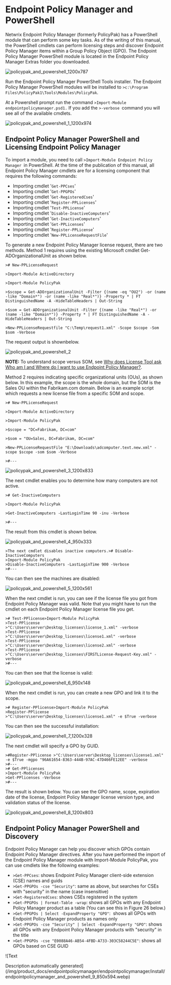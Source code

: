 # Endpoint Policy Manager and PowerShell

Netwrix Endpoint Policy Manager (formerly PolicyPak) has a PowerShell module that can perform some
key tasks. As of the writing of this manual, the PowerShell cmdlets can perform licensing steps and
discover Endpoint Policy Manager items within a Group Policy Object (GPO). The Endpoint Policy
Manager PowerShell module is located in the Endpoint Policy Manager Extras folder you downloaded.

![policypak_and_powershell_1200x787](/img/product_docs/endpointpolicymanager/endpointpolicymanager/install/endpointpolicymanager_and_powershell_1200x787.webp)

Run the Endpoint Policy Manager PowerShell Tools installer. The Endpoint Policy Manager PowerShell
modules will be installed to `>c:\Program Files\PolicyPak1\Tools\Modules\PolicyPak`.

At a Powershell prompt run the command `>Import-Module endpointpolicymanager.psd1.` If you add the
`>-verbose `command you will see all of the available cmdlets.

![policypak_and_powershell_1_1200x974](/img/product_docs/endpointpolicymanager/endpointpolicymanager/install/endpointpolicymanager_and_powershell_1_1200x974.webp)

## Endpoint Policy Manager PowerShell and Licensing Endpoint Policy Manager

To import a module, you need to call `>Import-Module Endpoint Policy Manager `in PowerShell. At the
time of the publication of this manual, all Endpoint Policy Manager cmdlets are for a licensing
component that requires the following commands:

- Importing cmdlet '`Get-PPCses`'
- Importing cmdlet '`Get-PPGPOs`'
- Importing cmdlet '`Get-RegisteredCses`'
- Importing cmdlet '`Register-PPLicenses`'
- Importing cmdlet '`Test-PPLicense`'
- Importing cmdlet '`Disable-InactiveComputers`'
- Importing cmdlet '`Get-InactiveComputers`'
- Importing cmdlet '`Get-PPLicenses`'
- Importing cmdlet '`Register-PPLicense`'
- Importing cmdlet '`New-PPLicenseRequestFile`'

To generate a new Endpoint Policy Manager license request, there are two methods. Method 1 requires
using the existing Microsoft cmdlet Get-ADOrganizationalUnit as shown below.

`># New-PPLicenseRequest`

`>Import-Module ActiveDirectory`

`>Import-Module PolicyPak`

`>$scope = Get-ADOrganizationalUnit -Filter {(name -eq "OU2") -or (name -like "Domain*") -or (name -like "Real*")} -Property * | FT DistinguishedName -A -HideTableHeaders | Out-String`

`>$som = Get-ADOrganizationalUnit -Filter {(name -like "Real*") -or (name -like "Domain*")} -Property * | FT DistinguishedName -A -HideTableHeaders | Out-String`

`>New-PPLicenseRequestfile "C:\Temp\request1.xml" -Scope $scope -Som $som -Verbose `

The request output is shownbelow.

![policypak_and_powershell_2](/img/product_docs/endpointpolicymanager/endpointpolicymanager/install/endpointpolicymanager_and_powershell_2.webp)

**NOTE:** To understand scope versus SOM, see
[Why does License Tool ask Who am I and Where do I want to use Endpoint Policy Manager?](/docs/endpointpolicymanager/endpointpolicymanager/license/activedirectory/scope.md).

Method 2 requires indicating specific organizational units (OUs), as shown below. In this example,
the scope is the whole domain, but the SOM is the Sales OU within the Fabrikam.com domain. Below is
an example script which requests a new license file from a specific SOM and scope.

`># New-PPLicenseRequest`

`>Import-Module ActiveDirectory`

`>Import-Module PolicyPak`

`>$scope = "DC=Fabrikam, DC=com" `

`>$som = "OU=Sales, DC=Fabrikam, DC=com"`

`>New-PPLicenseRequestFile "E:\Downloads\adcomputer.text.new.xml" -scope $scope -som $som -Verbose`

`>#---`

![policypak_and_powershell_3_1200x833](/img/product_docs/endpointpolicymanager/endpointpolicymanager/install/endpointpolicymanager_and_powershell_3_1200x833.webp)

The next cmdlet enables you to determine how many computers are not active.

`># Get-InactiveComputers`

`>Import-Module PolicyPak`

`>Get-InactiveComputers -LastLoginTime 90 -inu -Verbose`

`>#---`

The result from this cmdlet is shown below.

![policypak_and_powershell_4_950x333](/img/product_docs/endpointpolicymanager/endpointpolicymanager/install/endpointpolicymanager_and_powershell_4_950x333.webp)

```
>The next cmdlet disables inactive computers.># Disable-InactiveComputers
>Import-Module PolicyPak
>Disable-InactiveComputers -LastLoginTime 900 -Verbose
>#---
```

You can then see the machines are disabled:

![policypak_and_powershell_5_1200x561](/img/product_docs/endpointpolicymanager/endpointpolicymanager/install/endpointpolicymanager_and_powershell_5_1200x561.webp)

When the next cmdlet is run, you can see if the license file you got from Endpoint Policy Manager
was valid. Note that you might have to run the cmdlet on each Endpoint Policy Manager license file
you get.

```
># Test-PPlicense>Import-Module PolicyPak
>Test-PPlicense 
>"C:\Users\server\Desktop_licenses\license_1.xml" -verbose
>Test-PPlicense 
>"C:\Users\server\Desktop_licenses\license1.xml" -verbose
>Test-PPlicense 
>"C:\Users\server\Desktop_licenses\license2.xml" -verbose
>Test-PPlicense 
>"C:\Users\server\Desktop_licenses\FIRSTLicense-Request-Key.xml" -verbose
>#---
```

You can then see that the license is valid:

![policypak_and_powershell_6_950x148](/img/product_docs/endpointpolicymanager/endpointpolicymanager/install/endpointpolicymanager_and_powershell_6_950x148.webp)

When the next cmdlet is run, you can create a new GPO and link it to the scope.

```
># Register-PPlicense>Import-Module PolicyPak
>Register-PPlicense 
>"C:\Users\server\Desktop_licenses\license1.xml" -e $True -verbose 
```

You can then see the successful installation:

![policypak_and_powershell_7_1200x328](/img/product_docs/endpointpolicymanager/endpointpolicymanager/install/endpointpolicymanager_and_powershell_7_1200x328.webp)

The next cmdlet will specify a GPO by GUID.

```
>#Register-PPlicense >"C:\Users\server\Desktop_licenses\license1.xml" -e $True -mgpo "96A61654-8363-444B-97AC-47D466FE12EE" -verbose 
>#---
># Get-PPlicenses
>Import-Module PolicyPak
>Get-PPlicenses -Verbose
>#---
```

The result is shown below. You can see the GPO name, scope, expiration date of the license, Endpoint
Policy Manager license version type, and validation status of the license.

![policypak_and_powershell_8_1200x803](/img/product_docs/endpointpolicymanager/endpointpolicymanager/install/endpointpolicymanager_and_powershell_8_1200x803.webp)

## Endpoint Policy Manager PowerShell and Discovery

Endpoint Policy Manager can help you discover which GPOs contain Endpoint Policy Manager directives.
After you have performed the import of the Endpoint Policy Manager module with Import-Module
PolicyPak, you can use cmdlets like the following examples:

- `>Get-PPCses`: shows Endpoint Policy Manager client-side extension (CSE) names and guids
- `>Get-PPGPOs -cse "Security"`: same as above, but searches for CSEs with "security" in the name
  (case insensitive)
- `>Get-RegisteredCses`: shows CSEs registered in the system
- `>Get-PPGPOs | Format-Table -wrap`: shows all GPOs with any Endpoint Policy Manager product as a
  table (You can see this in Figure 26 below.)
- `>Get-PPGPOs | Select -ExpandProperty "GPO"`:  shows all GPOs with Endpoint Policy Manager
  products as names only
- `>Get-PPGPOs -cse "Security" | Select -ExpandProperty "GPO"`: shows all GPOs with any Endpoint
  Policy Manager products with "security" in the title
- `>Get-PPGPOs -cse "E0088A46-AB54-4FBD-A733-303C58244C5E"`: shows all GPOs based on CSE GUID

![Text

Description automatically
generated](/img/product_docs/endpointpolicymanager/endpointpolicymanager/install/endpointpolicymanager_and_powershell_9_850x594.webp)
